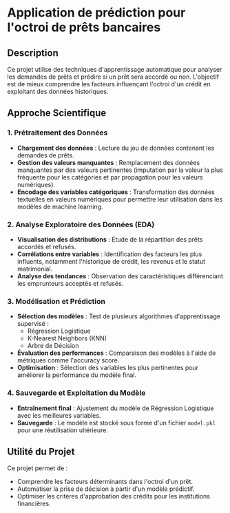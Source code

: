 # Application de prédiction pour l'octroi de prêts bancaires

## Description
Ce projet utilise des techniques d'apprentissage automatique pour analyser les demandes de prêts et prédire si un prêt sera accordé ou non. L'objectif est de mieux comprendre les facteurs influençant l'octroi d'un crédit en exploitant des données historiques.

## Approche Scientifique

### 1. Prétraitement des Données
* **Chargement des données** : Lecture du jeu de données contenant les demandes de prêts.
* **Gestion des valeurs manquantes** : Remplacement des données manquantes par des valeurs pertinentes (imputation par la valeur la plus fréquente pour les catégories et par propagation pour les valeurs numériques).
* **Encodage des variables catégoriques** : Transformation des données textuelles en valeurs numériques pour permettre leur utilisation dans les modèles de machine learning.

### 2. Analyse Exploratoire des Données (EDA)
* **Visualisation des distributions** : Étude de la répartition des prêts accordés et refusés.
* **Corrélations entre variables** : Identification des facteurs les plus influents, notamment l'historique de crédit, les revenus et le statut matrimonial.
* **Analyse des tendances** : Observation des caractéristiques différenciant les emprunteurs acceptés et refusés.

### 3. Modélisation et Prédiction
* **Sélection des modèles** : Test de plusieurs algorithmes d'apprentissage supervisé :
   * Régression Logistique
   * K-Nearest Neighbors (KNN)
   * Arbre de Décision
* **Évaluation des performances** : Comparaison des modèles à l'aide de métriques comme l'accuracy score.
* **Optimisation** : Sélection des variables les plus pertinentes pour améliorer la performance du modèle final.

### 4. Sauvegarde et Exploitation du Modèle
* **Entraînement final** : Ajustement du modèle de Régression Logistique avec les meilleures variables.
* **Sauvegarde** : Le modèle est stocké sous forme d'un fichier `model.pkl` pour une réutilisation ultérieure.

## Utilité du Projet
Ce projet permet de :
* Comprendre les facteurs déterminants dans l'octroi d'un prêt.
* Automatiser la prise de décision à partir d'un modèle prédictif.
* Optimiser les critères d'approbation des crédits pour les institutions financières.
